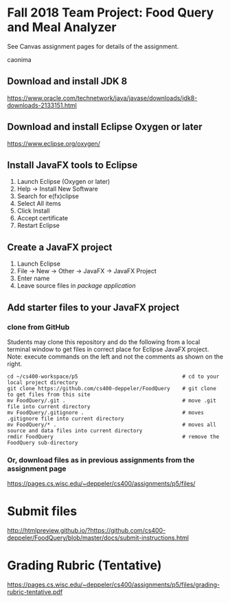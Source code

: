# Fall 2018 Team Project: Food Query and Meal Analyzer

See Canvas assignment pages for details of the assignment.

caonima

## Download and install JDK 8

https://www.oracle.com/technetwork/java/javase/downloads/jdk8-downloads-2133151.html

## Download and install Eclipse Oxygen or later

https://www.eclipse.org/oxygen/

## Install JavaFX tools to Eclipse

1. Launch Eclipse (Oxygen or later)
2. Help -> Install New Software
3. Search for e(fx)clipse
4. Select All items
5. Click  Install
6. Accept certificate
7. Restart Eclipse

## Create a JavaFX project

1. Launch Eclipse
2. File -> New -> Other -> JavaFX -> JavaFX Project
3. Enter name
4. Leave source files in *package application*

## Add starter files to your JavaFX project

### clone from GitHub

Students may clone this repository and do the following from a local terminal window to get files in correct place for Eclipse JavaFX project.  Note: execute commands on the left and not the comments as shown on the right.

```
cd ~/cs400-workspace/p5                                  # cd to your local project directory
git clone https://github.com/cs400-deppeler/FoodQuery    # git clone to get files from this site
mv FoodQuery/.git .                                      # move .git file into current directory
mv FoodQuery/.gitignore .                                # moves .gitignore file into current directory
mv FoodQuery/* .                                         # moves all source and data files into current directory
rmdir FoodQuery                                          # remove the FoodQuery sub-directory
```

### Or, download files as in previous assignments from the assignment page

https://pages.cs.wisc.edu/~deppeler/cs400/assignments/p5/files/

# Submit files

http://htmlpreview.github.io/?https://github.com/cs400-deppeler/FoodQuery/blob/master/docs/submit-instructions.html

# Grading Rubric (Tentative)

https://pages.cs.wisc.edu/~deppeler/cs400/assignments/p5/files/grading-rubric-tentative.pdf


